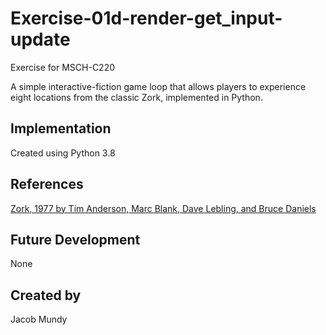 # Exercise-01d-render-get_input-update

Exercise for MSCH-C220

A simple interactive-fiction game loop that allows players to experience eight locations from the classic Zork, implemented in Python.

## Implementation
Created using Python 3.8

## References
[Zork, 1977 by Tim Anderson, Marc Blank, Dave Lebling, and Bruce Daniels](https://en.wikipedia.org/wiki/Zork)

## Future Development
None

## Created by
Jacob Mundy
